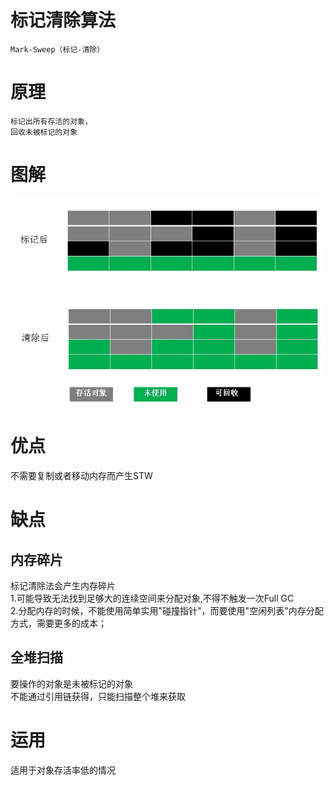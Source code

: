 

# 标记清除算法

    Mark-Sweep（标记-清除）

# 原理

    标记出所有存活的对象，
    回收未被标记的对象

# 图解

![](https://github.com/RodJohn/JVM/blob/master/img/gcmarksweep.jpg)
    
# 优点

不需要复制或者移动内存而产生STW     
    
# 缺点

## 内存碎片
标记清除法会产生内存碎片  
1.可能导致无法找到足够大的连续空间来分配对象,不得不触发一次Full GC  
2.分配内存的时候，不能使用简单实用"碰撞指针"，而要使用"空闲列表"内存分配方式，需要更多的成本；
## 全堆扫描
要操作的对象是未被标记的对象  
不能通过引用链获得，只能扫描整个堆来获取 
    
# 运用

 适用于对象存活率低的情况    
    


